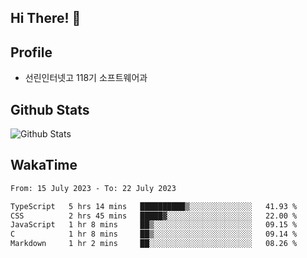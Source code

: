 ## Hi There! 👋

## Profile

-   선린인터넷고 118기 소프트웨어과

## Github Stats

![Github Stats](https://github-readme-stats.vercel.app/api/top-langs/?username=NY0510&theme=tokyonight&hide_border=true&layout=compact)

## WakaTime

<!--START_SECTION:waka-->

```txt
From: 15 July 2023 - To: 22 July 2023

TypeScript   5 hrs 14 mins   ██████████▒░░░░░░░░░░░░░░   41.93 %
CSS          2 hrs 45 mins   █████▓░░░░░░░░░░░░░░░░░░░   22.00 %
JavaScript   1 hr 8 mins     ██▒░░░░░░░░░░░░░░░░░░░░░░   09.15 %
C            1 hr 8 mins     ██▒░░░░░░░░░░░░░░░░░░░░░░   09.14 %
Markdown     1 hr 2 mins     ██░░░░░░░░░░░░░░░░░░░░░░░   08.26 %
```

<!--END_SECTION:waka-->
